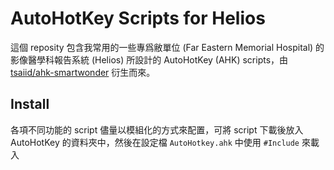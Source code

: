 ﻿AutoHotKey Scripts for Helios
===============

這個 reposity 包含我常用的一些專爲敝單位 (Far Eastern Memorial Hospital) 的影像醫學科報告系統 (Helios) 所設計的 AutoHotKey (AHK) scripts，由 [tsaiid/ahk-smartwonder](https://github.com/tsaiid/ahk-smartwonder) 衍生而來。

## Install

各項不同功能的 script 儘量以模組化的方式來配置，可將 script 下載後放入 AutoHotKey 的資料夾中，然後在設定檔 `AutoHotkey.ahk` 中使用 `#Include` 來載入
